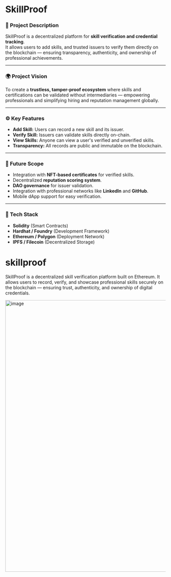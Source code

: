 # SkillProof

### 📌 Project Description
SkillProof is a decentralized platform for **skill verification and credential tracking**.  
It allows users to add skills, and trusted issuers to verify them directly on the blockchain — ensuring transparency, authenticity, and ownership of professional achievements.

---

### 🌍 Project Vision
To create a **trustless, tamper-proof ecosystem** where skills and certifications can be validated without intermediaries — empowering professionals and simplifying hiring and reputation management globally.

---

### ⚙️ Key Features
- **Add Skill:** Users can record a new skill and its issuer.
- **Verify Skill:** Issuers can validate skills directly on-chain.
- **View Skills:** Anyone can view a user's verified and unverified skills.
- **Transparency:** All records are public and immutable on the blockchain.

---

### 🚀 Future Scope
- Integration with **NFT-based certificates** for verified skills.
- Decentralized **reputation scoring system**.
- **DAO governance** for issuer validation.
- Integration with professional networks like **LinkedIn** and **GitHub**.
- Mobile dApp support for easy verification.

---

### 🧩 Tech Stack
- **Solidity** (Smart Contracts)
- **Hardhat / Foundry** (Development Framework)
- **Ethereum / Polygon** (Deployment Network)
- **IPFS / Filecoin** (Decentralized Storage)
# skillproof
SkillProof is a decentralized skill verification platform built on Ethereum. It allows users to record, verify, and showcase professional skills securely on the blockchain — ensuring trust, authenticity, and ownership of digital credentials.

<img width="1600" height="852" alt="image" src="https://github.com/user-attachments/assets/7b253120-ef4e-4cc4-a526-47d5c08c1d90" />
